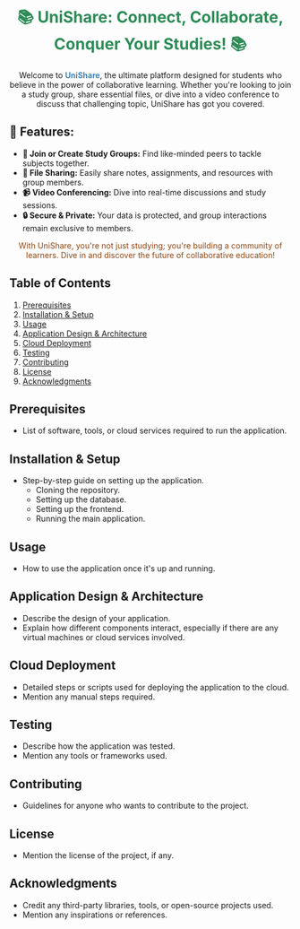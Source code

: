 <h1 align="center" style="color: #2E8B57;">📚 UniShare: Connect, Collaborate, Conquer Your Studies! 📚</h1>

<p align="center">
  Welcome to <b style="color: #4682B4;">UniShare</b>, the ultimate platform designed for students who believe in the power of collaborative learning. Whether you're looking to join a study group, share essential files, or dive into a video conference to discuss that challenging topic, UniShare has got you covered.
</p>

## 🌟 Features:
- **📖 Join or Create Study Groups:** Find like-minded peers to tackle subjects together.
- **📁 File Sharing:** Easily share notes, assignments, and resources with group members.
- **📹 Video Conferencing:** Dive into real-time discussions and study sessions.
- **🔒 Secure & Private:** Your data is protected, and group interactions remain exclusive to members.

<p align="center" style="color: #8B4513;">
  With UniShare, you're not just studying; you're building a community of learners. Dive in and discover the future of collaborative education!
</p>


## Table of Contents
1. [Prerequisites](#prerequisites)
2. [Installation & Setup](#installation--setup)
3. [Usage](#usage)
4. [Application Design & Architecture](#application-design--architecture)
5. [Cloud Deployment](#cloud-deployment)
6. [Testing](#testing)
7. [Contributing](#contributing)
8. [License](#license)
9. [Acknowledgments](#acknowledgments)

## Prerequisites

- List of software, tools, or cloud services required to run the application.

## Installation & Setup

- Step-by-step guide on setting up the application.
  - Cloning the repository.
  - Setting up the database.
  - Setting up the frontend.
  - Running the main application.

## Usage

- How to use the application once it's up and running.

## Application Design & Architecture

- Describe the design of your application.
- Explain how different components interact, especially if there are any virtual machines or cloud services involved.

## Cloud Deployment

- Detailed steps or scripts used for deploying the application to the cloud.
- Mention any manual steps required.

## Testing

- Describe how the application was tested.
- Mention any tools or frameworks used.

## Contributing

- Guidelines for anyone who wants to contribute to the project.

## License

- Mention the license of the project, if any.

## Acknowledgments

- Credit any third-party libraries, tools, or open-source projects used.
- Mention any inspirations or references.




